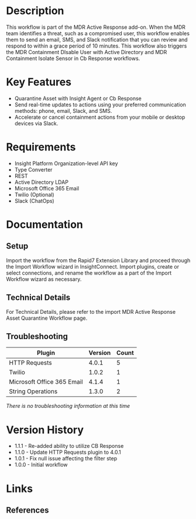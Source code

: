 # Description

This workflow is part of the MDR Active Response add-on. When the MDR team identifies a threat, such as a compromised user, this workflow enables them to send an email, SMS, and Slack notification that you can review and respond to within a grace period of 10 minutes. This workflow also triggers the MDR Containment DIsable User with Active Directory and MDR Containment Isolate Sensor in Cb Response workflows.

# Key Features

* Quarantine Asset with Insight Agent or Cb Response
* Send real-time updates to actions using your preferred communication methods: phone, email, Slack, and SMS.
* Accelerate or cancel containment actions from your mobile or desktop devices via Slack.


# Requirements

* Insight Platform Organization-level API key
* Type Converter
* REST
* Active Directory LDAP
* Microsoft Office 365 Email 
* Twilio (Optional) 
* Slack (ChatOps)


# Documentation

## Setup

Import the workflow from the Rapid7 Extension Library and proceed through the Import Workflow wizard in InsightConnect. Import plugins, create or select connections, and rename the workflow as a part of the Import Workflow wizard as necessary.
 
## Technical Details

For Technical Details, please refer to the import MDR Active Response Asset Quarantine Workflow page.

## Troubleshooting

|Plugin|Version|Count|
|----|----|--------|
|HTTP Requests|4.0.1|5|
|Twilio|1.0.2|1|
|Microsoft Office 365 Email|4.1.4|1|
|String Operations|1.3.0|2|

_There is no troubleshooting information at this time_

# Version History

* 1.1.1 - Re-added ability to utilize CB Response
* 1.1.0 - Update HTTP Requests plugin to 4.0.1
* 1.0.1 - Fix null issue affecting the filter step
* 1.0.0 - Initial workflow

# Links

## References
